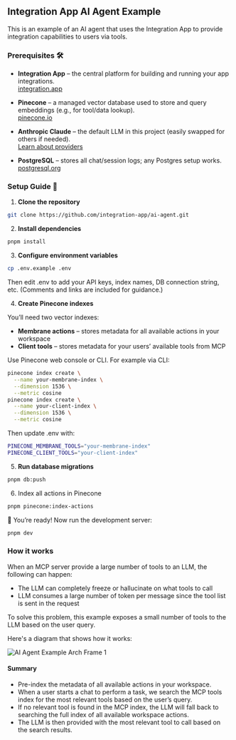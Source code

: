 ## Integration App AI Agent Example

This is an example of an AI agent that uses the Integration App to provide integration capabilities to users via tools.

### Prerequisites 🛠️

- **Integration App** – the central platform for building and running your app integrations.  
  [integration.app](https://integration-app.com/)

- **Pinecone** – a managed vector database used to store and query embeddings (e.g., for tool/data lookup).  
  [pinecone.io](https://www.pinecone.io/)

- **Anthropic Claude** – the default LLM in this project (easily swapped for others if needed).  
  [Learn about providers](https://sdk.vercel.ai/providers/ai-sdk-providers)

- **PostgreSQL** – stores all chat/session logs; any Postgres setup works.  
  [postgresql.org](https://www.postgresql.org/)

### Setup Guide 🔧

1. **Clone the repository**

```bash
git clone https://github.com/integration-app/ai-agent.git
```

2. **Install dependencies**

```bash
pnpm install
```

3. **Configure environment variables**

```bash
cp .env.example .env
```

Then edit .env to add your API keys, index names, DB connection string, etc. (Comments and links are included for guidance.)

4. **Create Pinecone indexes**

You’ll need two vector indexes:

- **Membrane actions** – stores metadata for all available actions in your workspace
- **Client tools** – stores metadata for your users’ available tools from MCP

Use Pinecone web console or CLI. For example via CLI:

```bash
pinecone index create \
  --name your-membrane-index \
  --dimension 1536 \
  --metric cosine
pinecone index create \
  --name your-client-index \
  --dimension 1536 \
  --metric cosine
```

Then update .env with:

```bash
PINECONE_MEMBRANE_TOOLS="your-membrane-index"
PINECONE_CLIENT_TOOLS="your-client-index"
```

5. **Run database migrations**

```bash
pnpm db:push
```

6. Index all actions in Pinecone

```bash
pnpm pinecone:index-actions
```

🚀 You’re ready! Now run the development server:

```bash
pnpm dev
```

### How it works

When an MCP server provide a large number of tools to an LLM, the following can happen:

- The LLM can completely freeze or hallucinate on what tools to call
- LLM consumes a large number of token per message since the tool list is sent in the request

To solve this problem, this example exposes a small number of tools to the LLM based on the user query.

Here's a diagram that shows how it works:

![AI Agent Example Arch Frame 1](https://github.com/user-attachments/assets/c7127be2-0788-4714-86f7-55ba5fd6b587)

#### Summary

- Pre-index the metadata of all available actions in your workspace.
- When a user starts a chat to perform a task, we search the MCP tools index for the most relevant tools based on the user’s query.
- If no relevant tool is found in the MCP index, the LLM will fall back to searching the full index of all available workspace actions.
- The LLM is then provided with the most relevant tool to call based on the search results.
